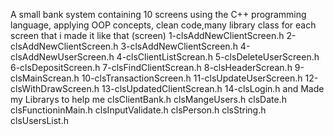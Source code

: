 
A small bank system containing 10 screens using the C++ programming language, applying OOP concepts, clean code,many library class for each screen that i made it
like that 
(screen)
1-clsAddNewClientScreen.h
2-clsAddNewClientScreen.h
3-clsAddNewClientScreen.h
4-clsAddNewUserScreen.h
4-clsClientListScrean.h
5-clsDeleteUserScreen.h
6-clsDepositScreen.h
7-clsFindClientScrean.h
8-clsHeaderScrean.h
9-clsMainScrean.h
10-clsTransactionScreen.h
11-clsUpdateUserScreen.h
12-clsWithDrawScreen.h
13-clsUpdatedClientScrean.h
14-clsLogin.h
and Made my Librarys to help me 
clsClientBank.h
clsMangeUsers.h
clsDate.h
clsFunctioninMain.h
clsInputValidate.h
clsPerson.h
clsString.h
clsUsersList.h





